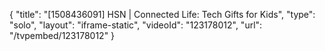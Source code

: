 {
    "title": "[1508436091] HSN | Connected Life: Tech Gifts for Kids",
    "type": "solo",
    "layout": "iframe-static",
    "videoId": "123178012",
    "url": "\/tvpembed\/123178012"
}